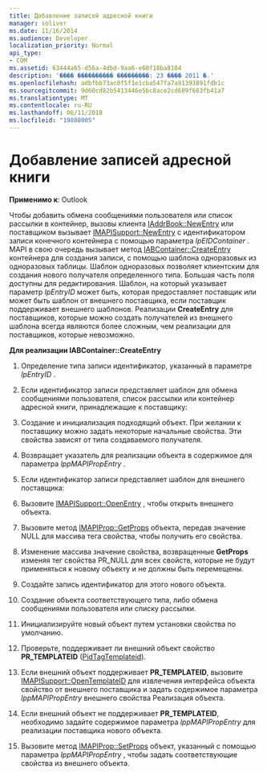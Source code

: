 ```yaml
---
title: Добавление записей адресной книги
manager: soliver
ms.date: 11/16/2014
ms.audience: Developer
localization_priority: Normal
api_type:
- COM
ms.assetid: 63444a65-d56a-4dbd-9aa6-e60f18ba8104
description: '���� ���������� ���������: 23 ���� 2011 �.'
ms.openlocfilehash: adbfbb73ac0f5f1e1cba547fa7a91393891fdb1c
ms.sourcegitcommit: 9d60cd82b5413446e5bc8ace2cd689f683fb41a7
ms.translationtype: MT
ms.contentlocale: ru-RU
ms.lasthandoff: 06/11/2018
ms.locfileid: "19808005"
---
```

# <a name="adding-address-book-entries"></a>Добавление записей адресной книги

  
  
**Применимо к**: Outlook 
  
Чтобы добавить обмена сообщениями пользователя или список рассылки в контейнер, вызовы клиента [IAddrBook::NewEntry](iaddrbook-newentry.md) или поставщиком вызывает [IMAPISupport::NewEntry](imapisupport-newentry.md) с идентификатором записи конечного контейнера с помощью параметра _lpEIDContainer_ . MAPI в свою очередь вызывает метод [IABContainer::CreateEntry](iabcontainer-createentry.md) контейнера для создания записи, с помощью шаблона одноразовых из одноразовых таблицы. Шаблон одноразовых позволяет клиентским для создания нового получателя определенного типа. Большая часть поля доступны для редактирования. Шаблон, на который указывает параметр _lpEntryID_ может быть, которая предоставляет поставщик или может быть шаблон от внешнего поставщика, если поставщик поддерживает внешнего шаблонов. Реализации **CreateEntry** для поставщиков, которые можно создать получателей из внешнего шаблона всегда являются более сложным, чем реализации для поставщиков, которые невозможно. 
  
 **Для реализации IABContainer::CreateEntry**
  
1. Определение типа записи идентификатор, указанный в параметре _lpEntryID_ . 
    
2. Если идентификатор записи представляет шаблон для обмена сообщениями пользователя, список рассылки или контейнер адресной книги, принадлежащие к поставщику:
    
1. Создание и инициализация подходящий объект. При желании к поставщику можно задать некоторые начальные свойства. Эти свойства зависят от типа создаваемого получателя. 
    
2. Возвращает указатель для реализации объекта в содержимое для параметра _lppMAPIPropEntry_ . 
    
3. Если идентификатор записи представляет шаблон для внешнего поставщика:
    
1. Вызовите [IMAPISupport::OpenEntry](imapisupport-openentry.md) , чтобы открыть внешнего объекта. 
    
2. Вызовите метод [IMAPIProp::GetProps](imapiprop-getprops.md) объекта, передав значение NULL для массива тега свойства, чтобы получить его свойства. 
    
3. Изменение массива значение свойства, возвращенные **GetProps** изменяя тег свойства PR_NULL для всех свойств, которые не будут применяться к новому объекту и не должны быть перемещены. 
    
4. Создайте запись идентификатор для этого нового объекта. 
    
5. Создание объекта соответствующего типа, либо обмена сообщениями пользователя или списку рассылки.
    
6. Инициализируйте новый объект путем установки свойства по умолчанию.
    
7. Проверьте, поддерживает ли внешний объект свойство **PR_TEMPLATEID** ([PidTagTemplateid](pidtagtemplateid-canonical-property.md)). 
    
8. Если внешний объект поддерживает **PR_TEMPLATEID**, вызовите [IMAPISupport::OpenTemplateID](imapisupport-opentemplateid.md) для извлечения интерфейса объекта свойство от внешнего поставщика и задать содержимое параметра _lppMAPIPropEntry_ внешнего свойства Реализация объекта. 
    
9. Если внешний объект не поддерживает **PR_TEMPLATEID**, необходимо задайте содержимое параметра _lppMAPIPropEntry_ для реализации поставщика нового объекта. 
    
10. Вызовите метод [IMAPIProp::SetProps](imapiprop-setprops.md) объект, указанный с помощью параметра _lppMAPIPropEntry_ , чтобы задать соответствующие свойства из внешнего объекта. 
    

